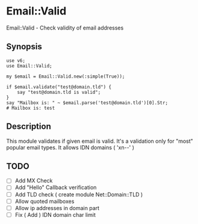 # Email::Valid
Email::Valid - Check validity of email addresses
## Synopsis
```perl6
use v6;
use Email::Valid;

my $email = Email::Valid.new(:simple(True));

if $email.validate("test@domain.tld") {
    say "test@domain.tld is valid";
}
say "Mailbox is: " ~ $email.parse('test@domain.tld')[0].Str;
# Mailbox is: test
```

## Description
This module validates if given email is valid.
It's a validation only for "most" popular email types.
It allows IDN domains ( 'xn--' )

## TODO
- [ ] Add MX Check
- [ ] Add "Hello" Callback verification
- [ ] Add TLD check ( create module Net::Domain::TLD )
- [ ] Allow quoted mailboxes
- [ ] Allow ip addresses in domain part
- [ ] Fix ( Add ) IDN domain char limit
